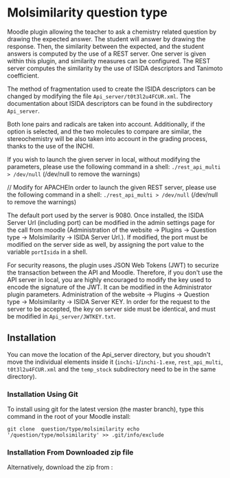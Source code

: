 # Molsimilarity question type

Moodle plugin allowing the teacher to ask a chemistry related question by drawing the expected answer. The student will answer by drawing the response.
Then, the similarity between the expected, and the student answers is computed by the use of a REST server. One server is given within this plugin, and similarity measures can be configured.
The REST server computes the similarity by the use of ISIDA descriptors and Tanimoto coefficient. 

The method of fragmentation used to create the ISIDA descriptors can be changed by modifying the file `Api_server/t0t3l2u4FCUR.xml`. The documentation about ISIDA descriptors
can be found in the subdirectory `Api_server`.

Both lone pairs and radicals are taken into account. Additionally, if the option is selected, and the two molecules to compare are similar,
the stereochemistry will be also taken into account in the grading process, thanks to the use of the INCHI.

If you wish to launch the given server in local, without modifying the parameters, please use the following command in a shell:
`./rest_api_multi > /dev/null` (/dev/null to remove the warnings)

// Modify for APACHEIn order to launch the given REST server, please use the following command in a shell:
`./rest_api_multi > /dev/null` (/dev/null to remove the warnings)

The default port used by the server is 9080. 
Once installed, the ISIDA Server Url (including port) can be modified in the admin settings page for the call from moodle (Administration of the website -> Plugins -> Question type -> Molsimilarity -> ISIDA Server Url.).
If modified, the port must be modified on the server side as well, by assigning the port value to the variable `portIsida` in a shell.

For security reasons, the plugin uses JSON Web Tokens (JWT) to securize the transaction between the API and Moodle.
Therefore, if you don't use the API server in local, you are highly encouraged to modify the key used to encode the signature of the JWT. 
It can be modified in the Administrator plugin parameters. 
Administration of the website -> Plugins -> Question type -> Molsimilarity -> ISIDA Server KEY.
In order for the request to the server to be accepted, the key on server side must be identical, and must be modified in `Api_server/JWTKEY.txt`.



## Installation

You can move the location of the Api_server directory, but you shoudn't move the individual elements inside it 
(`inchi-1`/`inchi-1.exe`, `rest_api_multi`, `t0t3l2u4FCUR.xml` and the `temp_stock` subdirectory need to be in the same directory). 

### Installation Using Git 

To install using git for the latest version (the master branch), type this command in the
root of your Moodle install:

    git clone  question/type/molsimilarity echo '/question/type/molsimilarity' >> .git/info/exclude

### Installation From Downloaded zip file

Alternatively, download the zip from :

